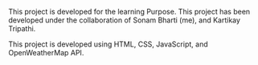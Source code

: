 This project is developed for the learning Purpose. This project has been developed under the collaboration of Sonam Bharti (me), and Kartikay Tripathi.

This project is developed using HTML, CSS, JavaScript, and OpenWeatherMap API.